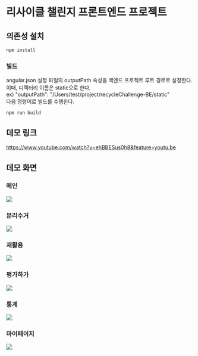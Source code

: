# 리사이클 챌린지 프론트엔드 프로젝트

## 의존성 설치
```
npm install
```
### 빌드
angular.json 설정 파일의 outputPath 속성을 백엔드 프로젝트 루트 경로로 설정한다.  
이때, 디렉터리 이름은 static으로 한다.  
ex) "outputPath": "/Users/test/project/recycleChallenge-BE/static"  
다음 명령어로 빌드를 수행한다.
```
npm run build
```

## 데모 링크
https://www.youtube.com/watch?v=ehBBESus0h8&feature=youtu.be
## 데모 화면
### 메인
![](/images/메인.png)
### 분리수거
![](/images/분리수거.png)
### 재활용
![](/images/재활용.png)
### 평가하가
![](/images/평가하기.png)
### 통계
![](/images/통계.png)
### 마이페이지
![](/images/마이페이지.png)
